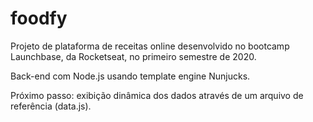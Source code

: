 # foodfy

Projeto de plataforma de receitas online desenvolvido no bootcamp Launchbase, da Rocketseat, no primeiro semestre de 2020.

Back-end com Node.js usando template engine Nunjucks.

Próximo passo: exibição dinâmica dos dados através de um arquivo de referência (data.js). 


